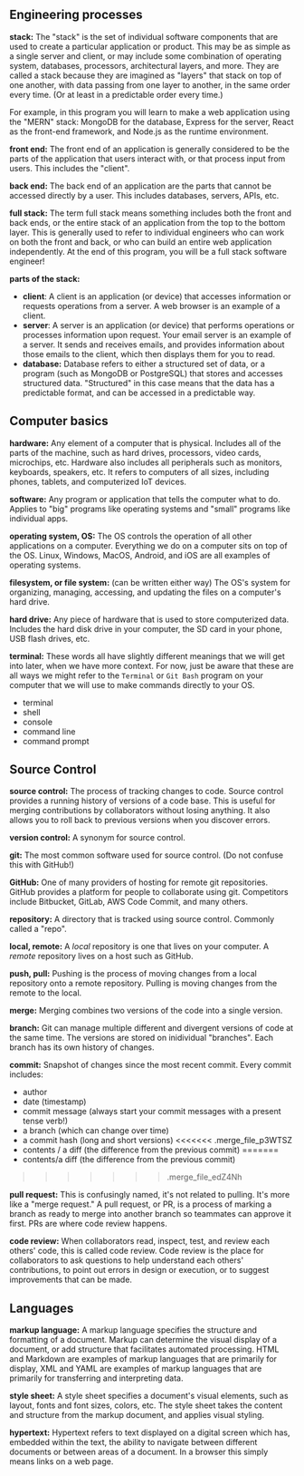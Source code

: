 ## Engineering processes

**stack:** The "stack" is the set of individual software components that are used to create a particular application or product. This may be as simple as a single server and client, or may include some combination of operating system, databases, processors, architectural layers, and more. They are called a stack because they are imagined as "layers" that stack on top of one another, with data passing from one layer to another, in the same order every time. (Or at least in a predictable order every time.)

For example, in this program you will learn to make a web application using the "MERN" stack: MongoDB for the database, Express for the server, React as the front-end framework, and Node.js as the runtime environment.

**front end:** The front end of an application is generally considered to be the parts of the application that users interact with, or that process input from users. This includes the "client".

**back end:** The back end of an application are the parts that cannot be accessed directly by a user. This includes databases, servers, APIs, etc.

**full stack:** The term full stack means something includes both the front and back ends, or the entire stack of an application from the top to the bottom layer. This is generally used to refer to individual engineers who can work on both the front and back, or who can build an entire web application independently. At the end of this program, you will be a full stack software engineer!

**parts of the stack:**

- **client**: A client is an application (or device) that accesses information or requests operations from a server. A web browser is an example of a client.
- **server**: A server is an application (or device) that performs operations or processes information upon request. Your email server is an example of a server. It sends and receives emails, and provides information about those emails to the client, which then displays them for you to read.
- **database:** Database refers to either a structured set of data, or a program (such as MongoDB or PostgreSQL) that stores and accesses structured data. "Structured" in this case means that the data has a predictable format, and can be accessed in a predictable way.

## Computer basics

**hardware:** Any element of a computer that is physical. Includes all of the parts of the machine, such as hard drives, processors, video cards, microchips, etc. Hardware also includes all peripherals such as monitors, keyboards, speakers, etc. It refers to computers of all sizes, including phones, tablets, and computerized IoT devices.

**software:** Any program or application that tells the computer what to do. Applies to "big" programs like operating systems and "small" programs like individual apps.

**operating system, OS:** The OS controls the operation of all other applications on a computer. Everything we do on a computer sits on top of the OS. Linux, Windows, MacOS, Android, and iOS are all examples of operating systems.

**filesystem, or file system:** (can be written either way) The OS's system for organizing, managing, accessing, and updating the files on a computer's hard drive.

**hard drive:** Any piece of hardware that is used to store computerized data. Includes the hard disk drive in your computer, the SD card in your phone, USB flash drives, etc.

**terminal:** These words all have slightly different meanings that we will get into later, when we have more context. For now, just be aware that these are all ways we might refer to the `Terminal` or `Git Bash` program on your computer that we will use to make commands directly to your OS.

- terminal
- shell
- console
- command line
- command prompt

## Source Control

**source control:** The process of tracking changes to code. Source control provides a running history of versions of a code base. This is useful for merging contributions by collaborators without losing anything. It also allows you to roll back to previous versions when you discover errors.

**version control:** A synonym for source control.

**git:** The most common software used for source control. (Do not confuse this with GitHub!)

**GitHub:** One of many providers of hosting for remote git repositories. GitHub provides a platform for people to collaborate using git. Competitors include Bitbucket, GitLab, AWS Code Commit, and many others.

**repository:** A directory that is tracked using source control. Commonly called a "repo".

**local, remote:** A _local_ repository is one that lives on your computer. A _remote_ repository lives on a host such as GitHub.

**push, pull:** Pushing is the process of moving changes from a local repository onto a remote repository. Pulling is moving changes from the remote to the local.

**merge:** Merging combines two versions of the code into a single version.

**branch:** Git can manage multiple different and divergent versions of code at the same time. The versions are stored on inidividual "branches". Each branch has its own history of changes.

**commit:** Snapshot of changes since the most recent commit. Every commit includes:

- author
- date (timestamp)
- commit message (always start your commit messages with a present tense verb!)
- a branch (which can change over time)
- a commit hash (long and short versions)
<<<<<<< .merge_file_p3WTSZ
- contents / a diff (the difference from the previous commit)
=======
- contents/a diff (the difference from the previous commit)
>>>>>>> .merge_file_edZ4Nh

**pull request:** This is confusingly named, it's not related to pulling. It's more like a "merge request." A pull request, or PR, is a process of marking a branch as ready to merge into another branch so teammates can approve it first. PRs are where code review happens.

**code review:** When collaborators read, inspect, test, and review each others' code, this is called code review. Code review is the place for collaborators to ask questions to help understand each others' contributions, to point out errors in design or execution, or to suggest improvements that can be made.

## Languages

**markup language:** A markup language specifies the structure and formatting of a document. Markup can determine the visual display of a document, or add structure that facilitates automated processing. HTML and Markdown are examples of markup languages that are primarily for display, XML and YAML are examples of markup languages that are primarily for transferring and interpreting data.

**style sheet:** A style sheet specifies a document's visual elements, such as layout, fonts and font sizes, colors, etc. The style sheet takes the content and structure from the markup document, and applies visual styling.

**hypertext:** Hypertext refers to text displayed on a digital screen which has, embedded within the text, the ability to navigate between different documents or between areas of a document. In a browser this simply means links on a web page.
